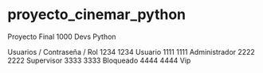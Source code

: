 # proyecto_cinemar_python
Proyecto Final 1000 Devs Python

Usuarios / Contraseña / Rol
1234        1234        Usuario
1111        1111        Administrador
2222        2222        Supervisor
3333        3333        Bloqueado
4444        4444        Vip